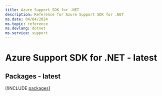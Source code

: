 ```yaml
---
title: Azure Support SDK for .NET
description: Reference for Azure Support SDK for .NET
ms.date: 04/04/2024
ms.topic: reference
ms.devlang: dotnet
ms.service: support
---
```

# Azure Support SDK for .NET - latest
## Packages - latest
[!INCLUDE [packages](support-index.md)]